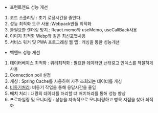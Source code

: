 

- 프런트엔드 성능 개선
1. 코드 스플리팅 : 초기 로딩시간을 줄인다.
2. 성능 최적화 도구 사용 :Webpack번들 최적화
3. 불필요한 렌더링 방지.: React.memo와 useMemo, useCallBack사용
4. 이미지 최적화 Webp와 같은 최신포맷사용
5. 서비스 워커 및 PWA 프로그래싱 웹 앱 : 캐싱을 통한 성능개선


- 백엔드 성능 개선
1. 데이터베이스 최적화 : 쿼리최적화 : 필요한 데이터만 선태갛고 인덱스를 적절하게 사용
2. Connection poll 설정
3. 캐싱 : Spring Cache를 사용하여 자주 조회되는 데이터를 캐싱
4. [비동기처리](https://velog.io/@wwlee94/%EC%9E%90%EB%B0%94%EC%9D%98-%EB%B9%84%EB%8F%99%EA%B8%B0-%EC%B2%98%EB%A6%AC-%EA%B8%B0%EC%88%A0): 비동기 작업을 통해 응답시간을 줄임
5. 배치 처리 : 대량의 데이터를 처리할 떄 배치처리를 통해 성능 향상
6. 프로파일링 및 모니터링 : 성능을 지속적으로 모니터링하고 병목 지점을 찾아 최적화

